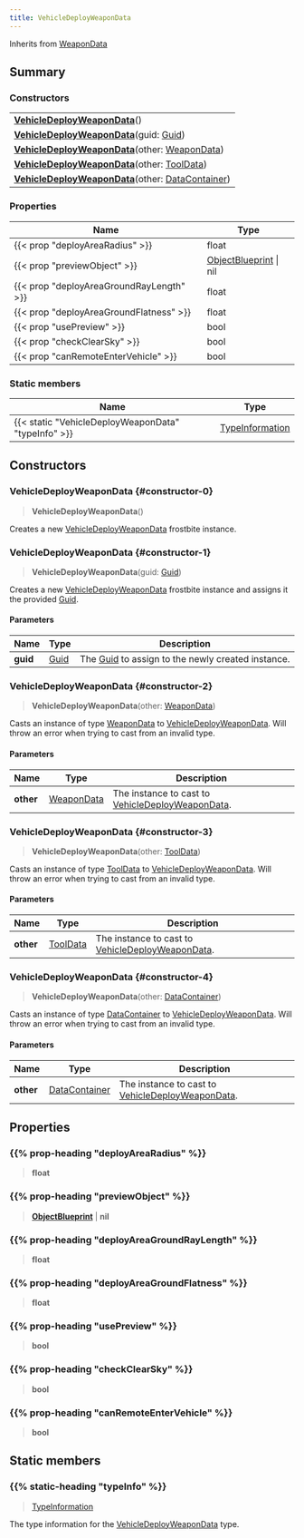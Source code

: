 ```yaml
---
title: VehicleDeployWeaponData
---
```


Inherits from 
[WeaponData](/vext/ref/fb/weapondata)

## Summary
### Constructors
| |
| ----------- |
| **[VehicleDeployWeaponData](#constructor-0)**() |
| **[VehicleDeployWeaponData](#constructor-1)**(guid: [Guid](/vext/ref/shared/class/guid)) |
| **[VehicleDeployWeaponData](#constructor-2)**(other: [WeaponData](/vext/ref/fb/weapondata)) |
| **[VehicleDeployWeaponData](#constructor-3)**(other: [ToolData](/vext/ref/fb/tooldata)) |
| **[VehicleDeployWeaponData](#constructor-4)**(other: [DataContainer](/vext/ref/shared/class/datacontainer)) |

### Properties
| Name | Type |
| ---- | ---- |
| {{< prop "deployAreaRadius" >}} | float |
| {{< prop "previewObject" >}} | [ObjectBlueprint](/vext/ref/fb/objectblueprint) \| nil |
| {{< prop "deployAreaGroundRayLength" >}} | float |
| {{< prop "deployAreaGroundFlatness" >}} | float |
| {{< prop "usePreview" >}} | bool |
| {{< prop "checkClearSky" >}} | bool |
| {{< prop "canRemoteEnterVehicle" >}} | bool |

### Static members
| Name | Type |
| ---- | ---- |
| {{< static "VehicleDeployWeaponData" "typeInfo" >}} | [TypeInformation](/vext/ref/shared/class/typeinformation) |

## Constructors
### VehicleDeployWeaponData {#constructor-0}
> **VehicleDeployWeaponData**()

Creates a new [VehicleDeployWeaponData](/vext/ref/fb/vehicledeployweapondata) frostbite instance.

### VehicleDeployWeaponData {#constructor-1}
> **VehicleDeployWeaponData**(guid: [Guid](/vext/ref/shared/class/guid))

Creates a new [VehicleDeployWeaponData](/vext/ref/fb/vehicledeployweapondata) frostbite instance and assigns it the provided [Guid](/vext/ref/shared/class/guid).

#### Parameters
| Name | Type | Description |
| ---- | ---- | ----------- |
| **guid** | [Guid](/vext/ref/shared/class/guid) | The [Guid](/vext/ref/shared/class/guid) to assign to the newly created instance. |

### VehicleDeployWeaponData {#constructor-2}
> **VehicleDeployWeaponData**(other: [WeaponData](/vext/ref/fb/weapondata))

Casts an instance of type [WeaponData](/vext/ref/fb/weapondata) to [VehicleDeployWeaponData](/vext/ref/fb/vehicledeployweapondata). Will throw an error when trying to cast from an invalid type.

#### Parameters
| Name | Type | Description |
| ---- | ---- | ----------- |
| **other** | [WeaponData](/vext/ref/fb/weapondata) | The instance to cast to [VehicleDeployWeaponData](/vext/ref/fb/vehicledeployweapondata). |

### VehicleDeployWeaponData {#constructor-3}
> **VehicleDeployWeaponData**(other: [ToolData](/vext/ref/fb/tooldata))

Casts an instance of type [ToolData](/vext/ref/fb/tooldata) to [VehicleDeployWeaponData](/vext/ref/fb/vehicledeployweapondata). Will throw an error when trying to cast from an invalid type.

#### Parameters
| Name | Type | Description |
| ---- | ---- | ----------- |
| **other** | [ToolData](/vext/ref/fb/tooldata) | The instance to cast to [VehicleDeployWeaponData](/vext/ref/fb/vehicledeployweapondata). |

### VehicleDeployWeaponData {#constructor-4}
> **VehicleDeployWeaponData**(other: [DataContainer](/vext/ref/shared/class/datacontainer))

Casts an instance of type [DataContainer](/vext/ref/shared/class/datacontainer) to [VehicleDeployWeaponData](/vext/ref/fb/vehicledeployweapondata). Will throw an error when trying to cast from an invalid type.

#### Parameters
| Name | Type | Description |
| ---- | ---- | ----------- |
| **other** | [DataContainer](/vext/ref/shared/class/datacontainer) | The instance to cast to [VehicleDeployWeaponData](/vext/ref/fb/vehicledeployweapondata). |

## Properties
### {{% prop-heading "deployAreaRadius" %}}
> **float**

### {{% prop-heading "previewObject" %}}
> **[ObjectBlueprint](/vext/ref/fb/objectblueprint)** | **nil**

### {{% prop-heading "deployAreaGroundRayLength" %}}
> **float**

### {{% prop-heading "deployAreaGroundFlatness" %}}
> **float**

### {{% prop-heading "usePreview" %}}
> **bool**

### {{% prop-heading "checkClearSky" %}}
> **bool**

### {{% prop-heading "canRemoteEnterVehicle" %}}
> **bool**

## Static members
### {{% static-heading "typeInfo" %}}
> [TypeInformation](/vext/ref/shared/class/typeinformation)

The type information for the [VehicleDeployWeaponData](/vext/ref/fb/vehicledeployweapondata) type.

